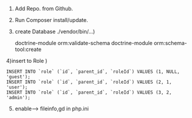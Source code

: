 
1) Add Repo. from Github. 

2) Run Composer install/update.


3) create Database ./vendor/bin/...)

    doctrine-module orm:validate-schema
    doctrine-module orm:schema-tool:create


4)insert to  Role )

    INSERT INTO `role` (`id`, `parent_id`, `roleId`) VALUES (1, NULL, 'guest');
    INSERT INTO `role` (`id`, `parent_id`, `roleId`) VALUES (2, 1, 'user');
    INSERT INTO `role` (`id`, `parent_id`, `roleId`) VALUES (3, 2, 'admin');

5) enable--> fileinfo,gd in php.ini